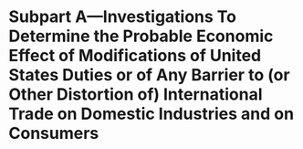 # Subpart A—Investigations To Determine the Probable Economic Effect of Modifications of United States Duties or of Any Barrier to (or Other Distortion of) International Trade on Domestic Industries and on Consumers

